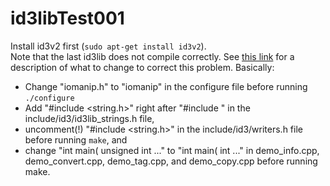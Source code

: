 id3libTest001
=============
Install id3v2 first (`sudo apt-get install id3v2`).<br>
Note that the last id3lib does not compile correctly. See [this link](http://wiki.awkwardtv.org/wiki/Install_ID3V2) for a description of what to change to correct this problem. Basically:<br>
 * Change "iomanip.h" to "iomanip" in the configure file before running `./configure`<br>
 * Add "#include <string.h>" right after "#include <string>" in the include/id3/id3lib_strings.h file,<br>
 * uncomment(!) "#include <string.h>" in the include/id3/writers.h file before running `make`, and<br>
 * change "int main( unsigned int ..." to "int main( int ..." in demo\_info.cpp, demo\_convert.cpp, demo\_tag.cpp, and demo\_copy.cpp before running make.<br>
